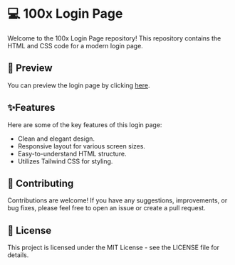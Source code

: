 # 💻 100x Login Page

Welcome to the 100x Login Page repository! This repository contains the HTML and CSS code for a modern login page.

## 🚀 Preview

You can preview the login page by clicking [here](https://lottoshy.github.io/100x-login-page/src/index.html).

## ✨Features

Here are some of the key features of this login page:

- Clean and elegant design.
- Responsive layout for various screen sizes.
- Easy-to-understand HTML structure.
- Utilizes Tailwind CSS for styling.

## 🤝 Contributing

Contributions are welcome! If you have any suggestions, improvements, or bug fixes, please feel free to open an issue or create a pull request.

## 📝 License

This project is licensed under the MIT License - see the LICENSE file for details.
